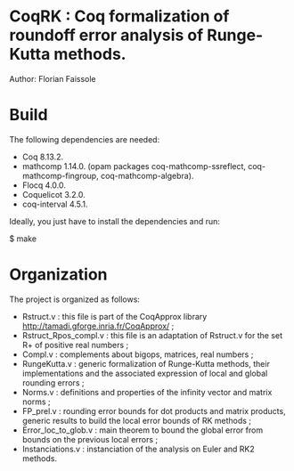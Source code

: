 # CoqRK : Coq formalization of roundoff error analysis of Runge-Kutta methods.

Author: Florian Faissole

# Build 

The following dependencies are needed: 
- Coq 8.13.2.
- mathcomp 1.14.0.
   (opam packages coq-mathcomp-ssreflect, coq-mathcomp-fingroup, coq-mathcomp-algebra).
- Flocq 4.0.0.
- Coquelicot 3.2.0.
- coq-interval 4.5.1. 
 
Ideally, you just have to install the dependencies and run:

$ make

# Organization

The project is organized as follows:

- Rstruct.v : this file is part of the CoqApprox library http://tamadi.gforge.inria.fr/CoqApprox/ ;
- Rstruct_Rpos_compl.v : this file is an adaptation of Rstruct.v for the set R+ of positive real numbers ;
- Compl.v : complements about bigops, matrices, real numbers ;
- RungeKutta.v : generic formalization of Runge-Kutta methods, their implementations and the associated 
expression of local and global rounding errors ;
- Norms.v : definitions and properties of the infinity vector and matrix norms ; 
- FP_prel.v : rounding error bounds for dot products and matrix products, generic results to build the 
local error bounds of RK methods ; 
- Error_loc_to_glob.v : main theorem to bound the global error from bounds on the previous local errors ; 
- Instanciations.v : instanciation of the analysis on Euler and RK2 methods.


